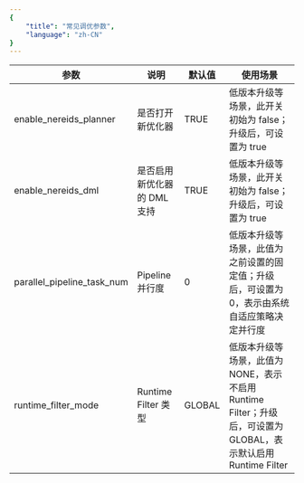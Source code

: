 ```yaml
---
{
    "title": "常见调优参数",
    "language": "zh-CN"
}
---
```


<!-- 
Licensed to the Apache Software Foundation (ASF) under one
or more contributor license agreements.  See the NOTICE file
distributed with this work for additional information
regarding copyright ownership.  The ASF licenses this file
to you under the Apache License, Version 2.0 (the
"License"); you may not use this file except in compliance
with the License.  You may obtain a copy of the License at

  http://www.apache.org/licenses/LICENSE-2.0

Unless required by applicable law or agreed to in writing,
software distributed under the License is distributed on an
"AS IS" BASIS, WITHOUT WARRANTIES OR CONDITIONS OF ANY
KIND, either express or implied.  See the License for the
specific language governing permissions and limitations
under the License.
-->



| 参数                       | 说明                        | 默认值 | 使用场景                                                     |
| -------------------------- | --------------------------- | ------ | ------------------------------------------------------------ |
| enable_nereids_planner     | 是否打开新优化器            | TRUE   | 低版本升级等场景，此开关初始为 false；升级后，可设置为 true  |
| enable_nereids_dml         | 是否启用新优化器的 DML 支持 | TRUE   | 低版本升级等场景，此开关初始为 false；升级后，可设置为 true  |
| parallel_pipeline_task_num | Pipeline 并行度             | 0      | 低版本升级等场景，此值为之前设置的固定值；升级后，可设置为 0，表示由系统自适应策略决定并行度 |
| runtime_filter_mode        | Runtime Filter 类型         | GLOBAL | 低版本升级等场景，此值为 NONE，表示不启用 Runtime Filter；升级后，可设置为 GLOBAL，表示默认启用 Runtime Filter |

